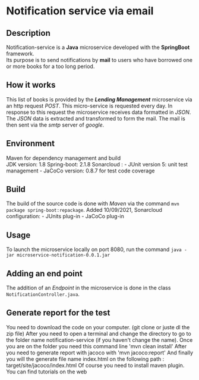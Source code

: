 # Notification service via email
## Description
Notification-service is a **Java** microservice developed with the **SpringBoot** framework.  
Its purpose is to send notifications by **mail** to users who have borrowed one or more books for a too long period.  

## How it works
This list of books is provided by the ***Lending Management*** microservice via an http request *POST*. This micro-service is requested every day.
In response to this request the microservice receives data formatted in *JSON*.
The *JSON* data is extracted and transformed to form the mail.
The mail is then sent via the *smtp* server of *google*.  

## Environment
Maven for dependency management and build  
JDK version: 1.8
Spring-boot: 2.1.8
Sonarcloud :
	- JUnit version 5: unit test management
	- JaCoCo version: 0.8.7 for test code coverage

## Build
The build of the source code is done with *Maven* via the command `mvn package spring-boot:repackage`.
Added 10/09/2021, Sonarcloud configuration: 
	- JUnits plug-in
	- JaCoCo plug-in

## Usage
To launch the microservice locally on port 8080, run the command `java -jar microservice-notification-0.0.1.jar`

## Adding an end point
The addition of an *Endpoint* in the microservice is done in the class `NotificationController.java`.

## Generate report for the test 
You need to download the code on your computer. (git clone or juste dl the zip file)
After you need to open a terminal and change the directory to go to the folder name notification-service (if you haven't change the name).
Once you are on the folder you need this command line 'mvn clean install'
After you need to generate report with jacoco with 'mvn jacoco:report'
And finally you will the generate file name index.html on the following path : target/site/jacoco/index.html
Of course you need to install maven plugin. You can find tutorials on the web
